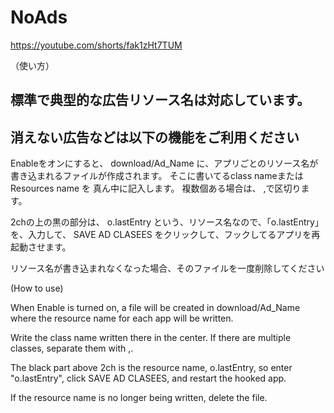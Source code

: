 # NoAds

https://youtube.com/shorts/fak1zHt7TUM

（使い方）

## 標準で典型的な広告リソース名は対応しています。


## 消えない広告などは以下の機能をご利用ください
Enableをオンにすると、
download/Ad_Name
に、アプリごとのリソース名が書き込まれるファイルが作成されます。
そこに書いてるclass nameまたはResources name を
真ん中に記入します。
複数個ある場合は、 ,で区切ります。

2chの上の黒の部分は、
o.lastEntry
という、リソース名なので、「o.lastEntry」を、入力して、
SAVE AD CLASEES
をクリックして、フックしてるアプリを再起動させます。

リソース名が書き込まれなくなった場合、そのファイルを一度削除してください

(How to use)

When Enable is turned on, a file will be created in download/Ad_Name where the resource name for each app will be written.

Write the class name written there
in the center.
If there are multiple classes, separate them with ,.

The black part above 2ch is the resource name, o.lastEntry, so enter "o.lastEntry", click SAVE AD CLASEES, and restart the hooked app.

If the resource name is no longer being written, delete the file.